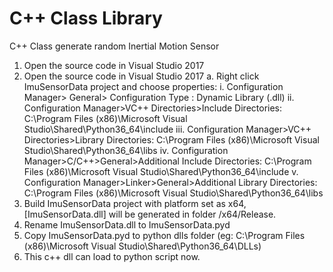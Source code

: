 # C++ Class Library
C++ Class generate random Inertial Motion Sensor

1. Open the source code in Visual Studio 2017
2. Open the source code in Visual Studio 2017
	 a. Right click ImuSensorData project and choose properties:
	    i. Configuration Manager> General> Configuration Type : Dynamic Library (.dll)
			ii. Configuration Manager>VC++ Directories>Include Directories: C:\Program Files (x86)\Microsoft Visual Studio\Shared\Python36_64\include
			iii. Configuration Manager>VC++ Directories>Library Directories: C:\Program Files (x86)\Microsoft Visual Studio\Shared\Python36_64\libs
			iv. Configuration Manager>C/C++>General>Additional Include Directories: C:\Program Files (x86)\Microsoft Visual Studio\Shared\Python36_64\include
			v. Configuration Manager>Linker>General>Additional Library Directories: C:\Program Files (x86)\Microsoft Visual Studio\Shared\Python36_64\libs
3. Build ImuSensorData project with platform set as x64, [ImuSensorData.dll] will be generated in folder /x64/Release. 
4. Rename ImuSensorData.dll to ImuSensorData.pyd
5. Copy ImuSensorData.pyd to python dlls folder (eg: C:\Program Files (x86)\Microsoft Visual Studio\Shared\Python36_64\DLLs)
6. This c++ dll can load to python script now.

